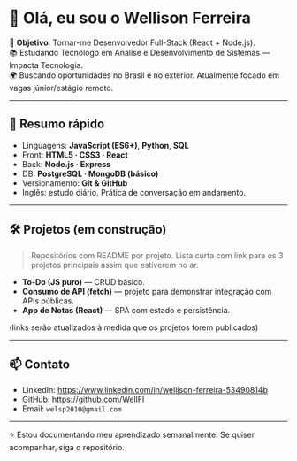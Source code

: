 # 👋 Olá, eu sou o Wellison Ferreira

🎯 **Objetivo**: Tornar-me Desenvolvedor Full-Stack (React + Node.js).  
📚 Estudando Tecnólogo em Análise e Desenvolvimento de Sistemas — Impacta Tecnologia.  
🌍 Buscando oportunidades no Brasil e no exterior. Atualmente focado em vagas júnior/estágio remoto.

---

## 🧭 Resumo rápido
- Linguagens: **JavaScript (ES6+)**, **Python**, **SQL**  
- Front: **HTML5 · CSS3 · React**  
- Back: **Node.js · Express**  
- DB: **PostgreSQL · MongoDB (básico)**  
- Versionamento: **Git & GitHub**  
- Inglês: estudo diário. Prática de conversação em andamento.

---

## 🛠️ Projetos (em construção)
> Repositórios com README por projeto. Lista curta com link para os 3 projetos principais assim que estiverem no ar.

- **To-Do (JS puro)** — CRUD básico.  
- **Consumo de API (fetch)** — projeto para demonstrar integração com APIs públicas.  
- **App de Notas (React)** — SPA com estado e persistência.

(links serão atualizados à medida que os projetos forem publicados)

---

## 📫 Contato
- LinkedIn: https://www.linkedin.com/in/wellison-ferreira-53490814b  
- GitHub: https://github.com/WellFl  
- Email: `welsp2010@gmail.com`

---

⭐ Estou documentando meu aprendizado semanalmente. Se quiser acompanhar, siga o repositório.
